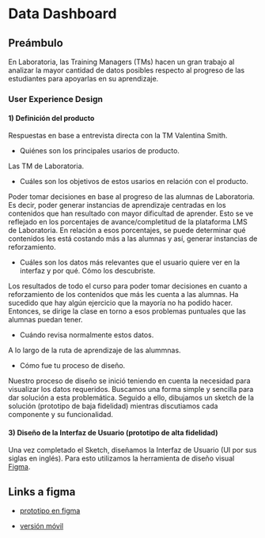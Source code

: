# Data Dashboard

## Preámbulo

En Laboratoria, las Training Managers (TMs) hacen un gran trabajo al analizar la
mayor cantidad de datos posibles respecto al progreso de las estudiantes para
apoyarlas en su aprendizaje.


### User Experience Design

#### 1) Definición del producto

Respuestas en base a entrevista directa con la TM Valentina Smith.

* Quiénes son los principales usarios de producto.

Las TM de Laboratoria.

* Cuáles son los objetivos de estos usarios en relación con el producto.

Poder tomar decisiones en base al progreso de las alumnas de Laboratoria. Es decir,
poder generar instancias de aprendizaje centradas en los contenidos que han resultado 
con mayor dificultad de aprender. Esto se ve reflejado en los porcentajes de 
avance/completitud de la plataforma LMS de Laboratoria. En relación a esos porcentajes,
se puede determinar qué contenidos les está costando más a las alumnas y así, generar instancias de reforzamiento.

* Cuáles son los datos más relevantes que el usuario quiere ver en la interfaz y
  por qué. Cómo los descubriste.

Los resultados de todo el curso para poder tomar decisiones en cuanto a reforzamiento
de los contenidos que más les cuenta a las alumnas. 
Ha sucedido que hay algún ejercicio que la mayoría no ha podido hacer. Entonces, se
dirige la clase en torno a esos problemas puntuales que las alumnas puedan tener.

* Cuándo revisa normalmente estos datos.

A lo largo de la ruta de aprendizaje de las alummnas.


* Cómo fue tu proceso de diseño.

Nuestro proceso de diseño se inició teniendo en cuenta la necesidad para visualizar los
datos requeridos. Buscamos una forma simple y sencilla para dar solución a esta problemática.
Seguido a ello, dibujamos un sketch de la solución (prototipo de baja fidelidad) mientras discutiamos cada componente y su funcionalidad.

[sketch]: ./sketch-solucion.jpg "Sketch de la solución"


#### 3) Diseño de la Interfaz de Usuario (prototipo de alta fidelidad)

Una vez completado el Sketch, diseñamos la Interfaz de Usuario (UI por sus
siglas en inglés). Para esto utilizamos la herramienta de
diseño visual [Figma](https://www.figma.com/).



## Links a figma

* [prototipo en figma](https://www.figma.com/proto/UqXWJ2KS08huu8cFGQiHwP6R/tabla-laboratoria?scaling=min-zoom&node-id=2%3A0)

* [versión móvil](https://www.figma.com/proto/F8I0Zvd5Sdf91MK3am589kc7/mobile-version?scaling=contain&node-id=3%3A92)

